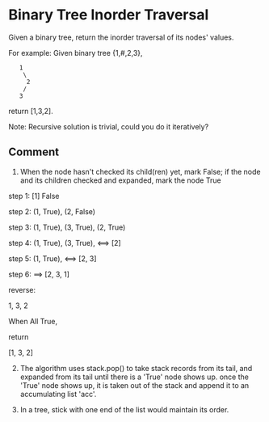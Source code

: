 # Binary Tree Inorder Traversal

Given a binary tree, return the inorder traversal of its nodes' values.

For example:
Given binary tree {1,#,2,3},
```
   1
    \
     2
    /
   3
```
return [1,3,2].

Note: Recursive solution is trivial, could you do it iteratively?

## Comment
1. When the node hasn't checked its child(ren) yet, mark False;
if the node and its children checked and expanded,  mark the node True


step 1: [1] False

step 2: (1, True), (2, False)

step 3: (1, True), (3, True), (2, True)

step 4: (1, True), (3, True),  <==> [2]

step 5: (1, True),  <==> [2, 3]

step 6: ==> [2, 3, 1]



reverse: 


1, 3, 2


When All True, 

return 

[1, 3, 2]


2. The algorithm uses stack.pop() to take stack records from its tail, 
and expanded from its tail until there is a 'True' node shows up. once the
'True' node shows up, it is taken out of the stack and append it to an accumulating list 'acc'. 

3. In a tree, stick with one end of the list would maintain its order. 


